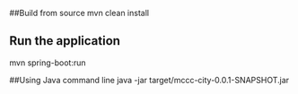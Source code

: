 ##Build from source
mvn clean install

## Run the application
mvn spring-boot:run 

##Using Java command line 
java -jar target/mccc-city-0.0.1-SNAPSHOT.jar
